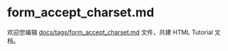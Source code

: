 form_accept_charset.md
===

欢迎您编辑 <a target="__blank" href="https://github.com/jaywcjlove/html-tutorial/blob/main/docs/tags/form_accept_charset.md">docs/tags/form_accept_charset.md</a> 文件，共建 HTML Tutorial 文档。